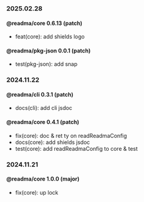 ### 2025.02.28

#### @readma/core 0.6.13 (patch)

- feat(core): add shields logo

#### @readma/pkg-json 0.0.1 (patch)

- test(pkg-json): add snap

### 2024.11.22

#### @readma/cli 0.3.1 (patch)

- docs(cli): add cli jsdoc

#### @readma/core 0.4.1 (patch)

- fix(core): doc & ret ty on readReadmaConfig
- docs(core): add shields jsdoc
- test(core): add readReadmaConfig to core & test

### 2024.11.21

#### @readma/core 1.0.0 (major)

- fix(core): up lock

